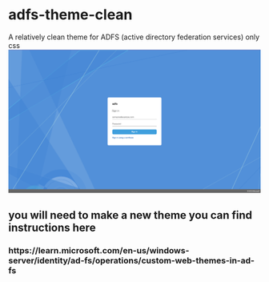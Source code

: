 # adfs-theme-clean
A relatively clean theme for ADFS (active directory federation services) only css
<img src="/screenshot.png" alt="screenshot" title="screenshot">

<h2>you will need to make a new theme you can find instructions here</h2>
<h3>https://learn.microsoft.com/en-us/windows-server/identity/ad-fs/operations/custom-web-themes-in-ad-fs</h3>
